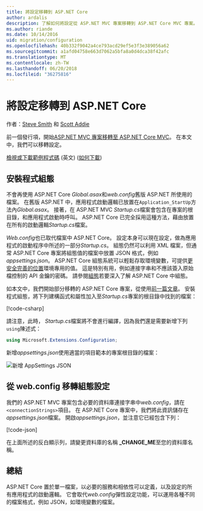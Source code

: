 ```yaml
---
title: 將設定移轉到 ASP.NET Core
author: ardalis
description: 了解如何將設定從 ASP.NET MVC 專案移轉到 ASP.NET Core MVC 專案。
ms.author: riande
ms.date: 10/14/2016
uid: migration/configuration
ms.openlocfilehash: 40b332f9042a4ce793acd29ef5e3f3e389056a62
ms.sourcegitcommit: a1afd04758e663d7062a5bfa8a0d4dca38f42afc
ms.translationtype: MT
ms.contentlocale: zh-TW
ms.lasthandoff: 06/20/2018
ms.locfileid: "36275816"
---
```

# <a name="migrate-configuration-to-aspnet-core"></a>將設定移轉到 ASP.NET Core

作者：[Steve Smith](https://ardalis.com/) 和 [Scott Addie](https://scottaddie.com)

前一個發行項，開始[ASP.NET MVC 專案移轉至 ASP.NET Core MVC](xref:migration/mvc)。 在本文中，我們可以移轉設定。

[檢視或下載範例程式碼](https://github.com/aspnet/Docs/tree/master/aspnetcore/migration/configuration/samples) \(英文\) ([如何下載](xref:tutorials/index#how-to-download-a-sample))

## <a name="setup-configuration"></a>安裝程式組態

不會再使用 ASP.NET Core *Global.asax*和*web.config*舊版 ASP.NET 所使用的檔案。 在舊版 ASP.NET 中，應用程式啟動邏輯已放置在`Application_StartUp`方法內*Global.asax*。 接著，在 ASP.NET MVC *Startup.cs*檔案會包含在專案的根目錄，和應用程式啟動時呼叫。 ASP.NET Core 已完全採用這種方法，藉由放置在所有的啟動邏輯*Startup.cs*檔案。

*Web.config*也已取代檔案中 ASP.NET Core。 設定本身可以現在設定，做為應用程式的啟動程序中所述的一部分*Startup.cs*。 組態仍然可以利用 XML 檔案，但通常 ASP.NET Core 專案將組態值的檔案中放置 JSON 格式，例如*appsettings.json*。 ASP.NET Core 組態系統可以輕鬆存取環境變數，可提供[更安全完善的位置](xref:security/app-secrets)環境專用的值。 這是特別有用，例如連接字串和不應該簽入原始檔控制的 API 金鑰的密碼。 請參閱[組態](xref:fundamentals/configuration/index)若要深入了解 ASP.NET Core 中組態。

如本文中，我們開始部分移轉的 ASP.NET Core 專案，從使用[前一篇文章](xref:migration/mvc)。 安裝程式組態，將下列建構函式和屬性加入至*Startup.cs*專案的根目錄中找到的檔案：

[!code-csharp[](configuration/samples/WebApp1/src/WebApp1/Startup.cs?range=11-16)]

請注意，此時， *Startup.cs*檔案將不會進行編譯，因為我們還是需要新增下列`using`陳述式：

```csharp
using Microsoft.Extensions.Configuration;
```

新增*appsettings.json*使用適當的項目範本的專案根目錄的檔案：

![新增 AppSettings JSON](configuration/_static/add-appsettings-json.png)

## <a name="migrate-configuration-settings-from-webconfig"></a>從 web.config 移轉組態設定

我們的 ASP.NET MVC 專案包含必要的資料庫連接字串中*web.config*，請在`<connectionStrings>`項目。 在 ASP.NET Core 專案中，我們將此資訊儲存在*appsettings.json*檔案。 開啟*appsettings.json*，並注意它已經包含下列：

[!code-json[](../migration/configuration/samples/WebApp1/src/WebApp1/appsettings.json?highlight=4)]

在上面所述的反白顯示列，請變更資料庫的名稱 **_CHANGE_ME**至您的資料庫名稱。

## <a name="summary"></a>總結

ASP.NET Core 置於單一檔案，以必要的服務和相依性可以定義，以及設定的所有應用程式的啟動邏輯。 它會取代*web.config*彈性設定功能，可以運用各種不同的檔案格式，例如 JSON，如環境變數的檔案。
